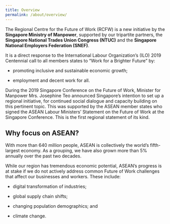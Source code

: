```yaml
---
title: Overview
permalink: /about/overview/
---
```


The Regional Centre for the Future of Work (RCFW) is a new initiative by the **Singapore Ministry of Manpower**, supported by our tripartite partners, the **Singapore National Trades Union Congress (NTUC)** and the **Singapore National Employers Federation (SNEF)**.

It is a direct response to the International Labour Organization’s (ILO) 2019 Centennial call to all members states to “Work for a Brighter Future” by:

- promoting inclusive and sustainable economic growth;

- employment and decent work for all.

During the 2019 Singapore Conference on the Future of Work, Minister for Manpower Mrs. Josephine Teo announced Singapore’s intention to set up a regional initiative, for continued social dialogue and capacity building on this pertinent topic. This was supported by the ASEAN member states who signed the ASEAN Labour Ministers’ Statement on the Future of Work at the Singapore Conference. This is the first regional statement of its kind.

## Why focus on ASEAN?

With more than 640 million people, ASEAN is collectively the world’s fifth-largest economy. As a grouping, we have also grown more than 5% annually over the past two decades.

While our region has tremendous economic potential, ASEAN’s progress is at stake if we do not actively address common Future of Work challenges that affect our businesses and workers. These include:

- digital transformation of industries;

 - global supply chain shifts;

- changing population demographics; and

- climate change.
